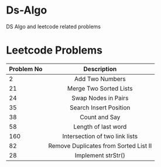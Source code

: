 # Ds-Algo
DS Algo and leetcode  related problems

# Leetcode Problems
| Problem No      | Description | 
| :---        |    :----:   | 
| 2      | Add Two Numbers       | 
| 21   | Merge Two Sorted Lists        | 
| 24   | Swap Nodes in Pairs        | 
| 35   | Search Insert Position        | 
| 38   | Count and Say       | 
| 58   | Length of last word       | 
| 160   | Intersection of two link lists      | 
| 82   | Remove Duplicates from Sorted List II     | 
| 28   |  Implement strStr()     | 
